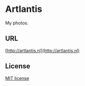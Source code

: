 # Artlantis

My photos.


## URL

[http://artlantis.nl](http://artlantis.nl)

## License

[MIT license](http://opensource.org/licenses/mit-license.php)
